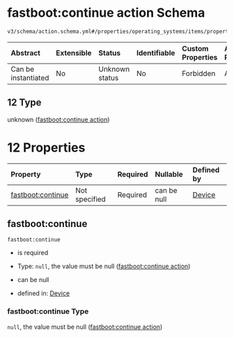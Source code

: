 # fastboot:continue action Schema

```txt
v3/schema/action.schema.yml#/properties/operating_systems/items/properties/steps/items/properties/actions/items/oneOf/12
```



| Abstract            | Extensible | Status         | Identifiable | Custom Properties | Additional Properties | Access Restrictions | Defined In                                                          |
| :------------------ | :--------- | :------------- | :----------- | :---------------- | :-------------------- | :------------------ | :------------------------------------------------------------------ |
| Can be instantiated | No         | Unknown status | No           | Forbidden         | Allowed               | none                | [device.schema.json*](../device.schema.json "open original schema") |

## 12 Type

unknown ([fastboot:continue action](device-properties-operating-systems-operating-system-properties-steps-step-properties-group-step-action-oneof-fastbootcontinue-action.md))

# 12 Properties

| Property                               | Type          | Required | Nullable    | Defined by                                                                                                                                                                                                                                                                                                                                    |
| :------------------------------------- | :------------ | :------- | :---------- | :-------------------------------------------------------------------------------------------------------------------------------------------------------------------------------------------------------------------------------------------------------------------------------------------------------------------------------------------- |
| [fastboot:continue](#fastbootcontinue) | Not specified | Required | can be null | [Device](device-properties-operating-systems-operating-system-properties-steps-step-properties-group-step-action-oneof-fastbootcontinue-action-properties-fastbootcontinue-action.md "v3/schema/action.schema.yml#/properties/operating_systems/items/properties/steps/items/properties/actions/items/oneOf/12/properties/fastboot:continue") |

## fastboot:continue



`fastboot:continue`

*   is required

*   Type: `null`, the value must be null ([fastboot:continue action](device-properties-operating-systems-operating-system-properties-steps-step-properties-group-step-action-oneof-fastbootcontinue-action-properties-fastbootcontinue-action.md))

*   can be null

*   defined in: [Device](device-properties-operating-systems-operating-system-properties-steps-step-properties-group-step-action-oneof-fastbootcontinue-action-properties-fastbootcontinue-action.md "v3/schema/action.schema.yml#/properties/operating_systems/items/properties/steps/items/properties/actions/items/oneOf/12/properties/fastboot:continue")

### fastboot:continue Type

`null`, the value must be null ([fastboot:continue action](device-properties-operating-systems-operating-system-properties-steps-step-properties-group-step-action-oneof-fastbootcontinue-action-properties-fastbootcontinue-action.md))
